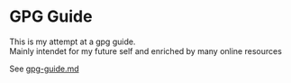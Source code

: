 # GPG Guide
This is my attempt at a gpg guide.   
Mainly intendet for my future self and enriched by many online resources

See [gpg-guide.md](./gpg-guide.md)